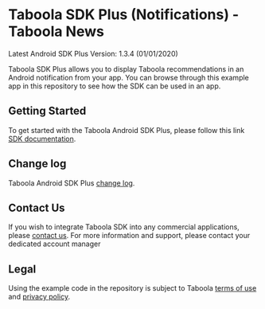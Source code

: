 # Taboola SDK Plus (Notifications) - Taboola News

Latest Android SDK Plus Version: 1.3.4 (01/01/2020)

Taboola SDK Plus allows you to display Taboola recommendations in an Android notification from your app. You can browse through this example app in this repository to see how the SDK can be used in an app.

## Getting Started
To get started with the Taboola Android SDK Plus, please follow this link [SDK documentation](https://sdk.taboola.com/taboolasdk/docs/taboola-android-sdk-plus-notifications).

## Change log
Taboola Android SDK Plus [change log](https://sdk.taboola.com/taboolasdk/docs/taboola-android-sdk-plus-notifications#section-changelog).

## Contact Us
If you wish to integrate Taboola SDK into any commercial applications, please [contact us](https://www.taboola.com/contact?ref=taboola_sdk_github_examples).
For more information and support, please contact your dedicated account manager

## Legal
Using the example code in the repository is subject to Taboola [terms of use](https://www.taboola.com/terms-of-use) and [privacy policy](https://www.taboola.com/privacy-policy).